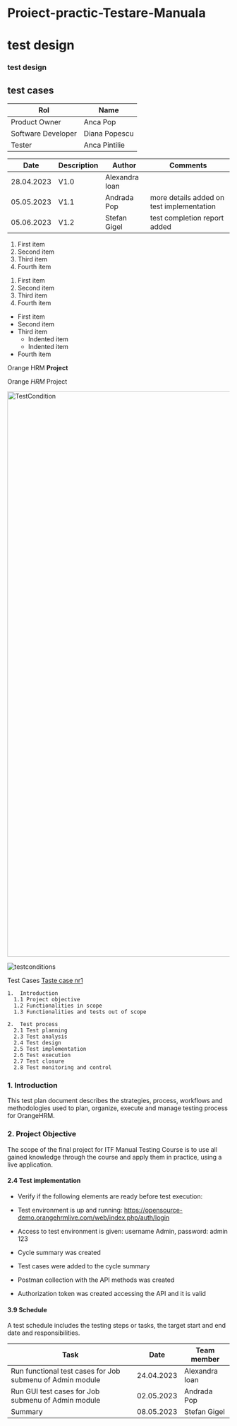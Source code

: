 # Proiect-practic-Testare-Manuala
# test design
### test design
<h2>test cases</h2>

| Rol  | Name  |
|---|---|
| Product Owner | Anca Pop |
| Software Developer | Diana Popescu |
| Tester | Anca Pintilie |

| Date  | Description  | Author | Comments | 
|---|---|---|---|
| 28.04.2023 | V1.0 | Alexandra Ioan |  |
| 05.05.2023 | V1.1| Andrada Pop | more details added on test implementation |
| 05.06.2023 | V1.2 | Stefan Gigel |test completion report added |

1. First item
2. Second item
3. Third item
4. Fourth item

<ol>
  <li>First item</li>
  <li>Second item</li>
  <li>Third item</li>
  <li>Fourth item</li>
</ol>

- First item
- Second item
- Third item
    - Indented item
    - Indented item
- Fourth item

Orange HRM **Project**

Orange *HRM* Project

<img width="1280" alt="TestCondition" src="https://user-images.githubusercontent.com/132688930/236515180-56d8fb7c-e694-45dc-af70-44dd3c5a2054.png">

![testconditions](https://user-images.githubusercontent.com/132688930/236515180-56d8fb7c-e694-45dc-af70-44dd3c5a2054.png)

Test Cases [Taste case nr1](https://github.com/ancapinty88/Proiect-practic-Testare-Manuala/blob/main/Poza.png)

    1.  Introduction
      1.1 Project objective
      1.2 Functionalities in scope
      1.3 Functionalities and tests out of scope

    2.  Test process
      2.1 Test planning
      2.3 Test analysis
      2.4 Test design
      2.5 Test implementation
      2.6 Test execution
      2.7 Test closure
      2.8 Test monitoring and control

### 1. Introduction
This test plan document describes the strategies, process, workflows and methodologies used to plan, organize, execute and manage testing process for OrangeHRM.

### 2. Project Objective
The scope of the final project for ITF Manual Testing Course is to use all gained knowledge through the course and apply them in practice, using a live application. 

#### 2.4 Test implementation
* Verify if the following elements are ready before test execution:
- Test environment is up and running: https://opensource-demo.orangehrmlive.com/web/index.php/auth/login 
+ Access to test environment is given: username Admin, password: admin 123
- Cycle summary was created 
* Test cases were added to the cycle summary 
+ Postman collection with the API methods was created 
- Authorization token was created accessing the API and it is valid 

#### 3.9 Schedule
A test schedule includes the testing steps or tasks, the target start and end date and responsibilities.

| Task  | Date  | Team member | 
|---|---|---|
| Run functional test cases for Job submenu of Admin module| 24.04.2023 | Alexandra Ioan |
| Run GUI test cases for Job submenu of Admin module| 02.05.2023| Andrada Pop |
| Summary | 08.05.2023 | Stefan Gigel |
